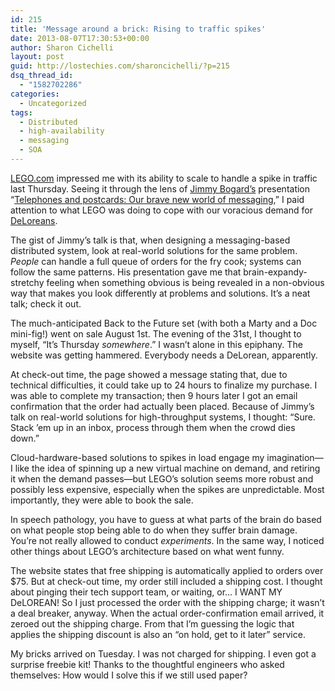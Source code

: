 ```yaml
---
id: 215
title: 'Message around a brick: Rising to traffic spikes'
date: 2013-08-07T17:30:53+00:00
author: Sharon Cichelli
layout: post
guid: http://lostechies.com/sharoncichelli/?p=215
dsq_thread_id:
  - "1582702286"
categories:
  - Uncategorized
tags:
  - Distributed
  - high-availability
  - messaging
  - SOA
---
```

[LEGO.com](http://www.lego.com/) impressed me with its ability to scale to handle a spike in traffic last Thursday. Seeing it through the lens of [Jimmy Bogard&#8217;s](http://lostechies.com/jimmybogard/) presentation &#8220;[Telephones and postcards: Our brave new world of messaging](http://vimeo.com/68327243),&#8221; I paid attention to what LEGO was doing to cope with our voracious demand for [DeLoreans](http://shop.lego.com/en-US/The-DeLorean-time-machine-21103).

The gist of Jimmy&#8217;s talk is that, when designing a messaging-based distributed system, look at real-world solutions for the same problem. _People_ can handle a full queue of orders for the fry cook; systems can follow the same patterns. His presentation gave me that brain-expandy-stretchy feeling when something obvious is being revealed in a non-obvious way that makes you look differently at problems and solutions. It&#8217;s a neat talk; check it out.

The much-anticipated Back to the Future set (with both a Marty and a Doc mini-fig!) went on sale August 1st. The evening of the 31st, I thought to myself, &#8220;It&#8217;s Thursday _somewhere_.&#8221; I wasn&#8217;t alone in this epiphany. The website was getting hammered. Everybody needs a DeLorean, apparently.

At check-out time, the page showed a message stating that, due to technical difficulties, it could take up to 24 hours to finalize my purchase. I was able to complete my transaction; then 9 hours later I got an email confirmation that the order had actually been placed. Because of Jimmy&#8217;s talk on real-world solutions for high-throughput systems, I thought: &#8220;Sure. Stack &#8217;em up in an inbox, process through them when the crowd dies down.&#8221;

Cloud-hardware-based solutions to spikes in load engage my imagination&mdash;I like the idea of spinning up a new virtual machine on demand, and retiring it when the demand passes&mdash;but LEGO&#8217;s solution seems more robust and possibly less expensive, especially when the spikes are unpredictable. Most importantly, they were able to book the sale.

In speech pathology, you have to guess at what parts of the brain do based on what people stop being able to do when they suffer brain damage. You&#8217;re not really allowed to conduct _experiments_. In the same way, I noticed other things about LEGO&#8217;s architecture based on what went funny. 

The website states that free shipping is automatically applied to orders over $75. But at check-out time, my order still included a shipping cost. I thought about pinging their tech support team, or waiting, or&#8230; I WANT MY DeLOREAN! So I just processed the order with the shipping charge; it wasn&#8217;t a deal breaker, anyway. When the actual order-confirmation email arrived, it zeroed out the shipping charge. From that I&#8217;m guessing the logic that applies the shipping discount is also an &#8220;on hold, get to it later&#8221; service.

My bricks arrived on Tuesday. I was not charged for shipping. I even got a surprise freebie kit! Thanks to the thoughtful engineers who asked themselves: How would I solve this if we still used paper?